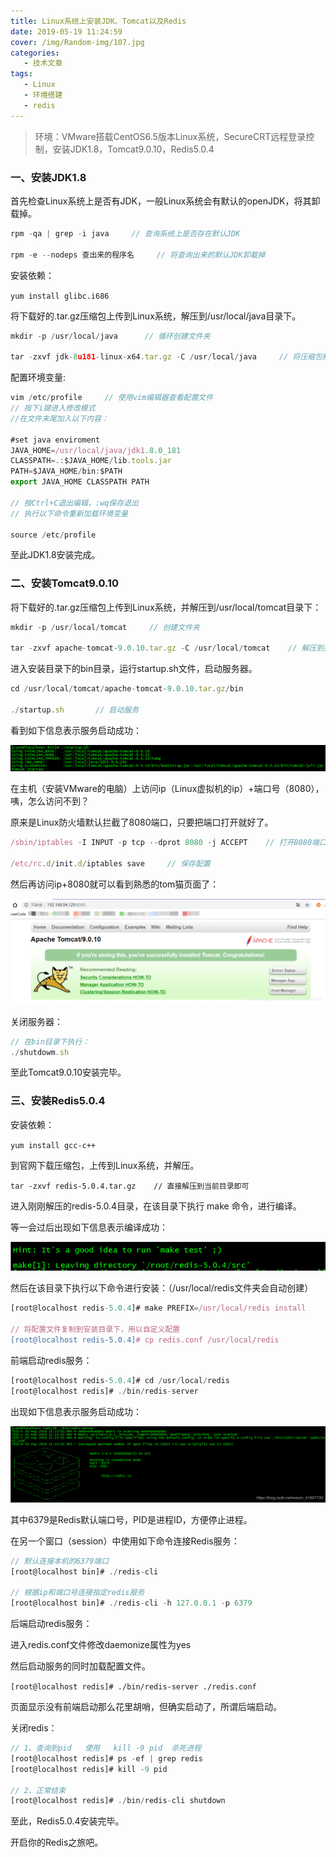 ```yaml
---
title: Linux系统上安装JDK、Tomcat以及Redis
date: 2019-05-19 11:24:59
cover: /img/Random-img/107.jpg
categories: 
   - 技术文章
tags: 
   - Linux
   - 环境搭建
   - redis
---
```


> 环境：VMware搭载CentOS6.5版本Linux系统，SecureCRT远程登录控制，安装JDK1.8，Tomcat9.0.10，Redis5.0.4

### 一、安装JDK1.8

首先检查Linux系统上是否有JDK，一般Linux系统会有默认的openJDK，将其卸载掉。

``` javascript
rpm -qa | grep -i java     // 查询系统上是否存在默认JDK
 
rpm -e --nodeps 查出来的程序名     // 将查询出来的默认JDK卸载掉
```

安装依赖：

`
yum install glibc.i686
`

将下载好的.tar.gz压缩包上传到Linux系统，解压到/usr/local/java目录下。

``` javascript
mkdir -p /usr/local/java      // 循环创建文件夹
 
tar -zxvf jdk-8u181-linux-x64.tar.gz -C /usr/local/java     // 将压缩包解压到指定目录下
```

配置环境变量:

``` javascript
vim /etc/profile     // 使用vim编辑器查看配置文件
// 按下i键进入修改模式
//在文件末尾加入以下内容：

#set java enviroment
JAVA_HOME=/usr/local/java/jdk1.8.0_181
CLASSPATH=.:$JAVA_HOME/lib.tools.jar
PATH=$JAVA_HOME/bin:$PATH
export JAVA_HOME CLASSPATH PATH

// 按Ctrl+C退出编辑，:wq保存退出
// 执行以下命令重新加载环境变量

source /etc/profile      

```

至此JDK1.8安装完成。

### 二、安装Tomcat9.0.10

将下载好的.tar.gz压缩包上传到Linux系统，并解压到/usr/local/tomcat目录下：

``` javascript
mkdir -p /usr/local/tomcat     // 创建文件夹
 
tar -zxvf apache-tomcat-9.0.10.tar.gz -C /usr/local/tomcat    // 解压到指定文件夹
```

进入安装目录下的bin目录，运行startup.sh文件，启动服务器。

``` javascript
cd /usr/local/tomcat/apache-tomcat-9.0.10.tar.gz/bin
 
./startup.sh       // 启动服务
```

看到如下信息表示服务启动成功：

![tomcat启动成功](/img/post-img/5-19.png)

在主机（安装VMware的电脑）上访问ip（Linux虚拟机的ip）+端口号（8080），咦，怎么访问不到？

原来是Linux防火墙默认拦截了8080端口，只要把端口打开就好了。

``` javascript
/sbin/iptables -I INPUT -p tcp --dprot 8080 -j ACCEPT    // 打开8080端口
 
/etc/rc.d/init.d/iptables save     // 保存配置
```

然后再访问ip+8080就可以看到熟悉的tom猫页面了：

![tomcat主页](/img/post-img/5-19-1.png)

关闭服务器：

``` javascript
// 在bin目录下执行：
./shutdowm.sh
```

至此Tomcat9.0.10安装完毕。

### 三、安装Redis5.0.4

安装依赖：

`
yum install gcc-c++
`

到官网下载压缩包，上传到Linux系统，并解压。

`
tar -zxvf redis-5.0.4.tar.gz    // 直接解压到当前目录即可
`

进入刚刚解压的redis-5.0.4目录，在该目录下执行   make   命令，进行编译。

等一会过后出现如下信息表示编译成功：

![redis编译成功](/img/post-img/5-19-2.png)

然后在该目录下执行以下命令进行安装：（/usr/local/redis文件夹会自动创建）

``` javascript
[root@localhost redis-5.0.4]# make PREFIX=/usr/local/redis install

// 将配置文件复制到安装目录下，用以自定义配置
[root@localhost redis-5.0.4]# cp redis.conf /usr/local/redis
```

前端启动redis服务：

``` javascript
[root@localhost redis-5.0.4]# cd /usr/local/redis
[root@localhost redis]# ./bin/redis-server
```

出现如下信息表示服务启动成功：

![redis启动成功](/img/post-img/5-19-3.png)

其中6379是Redis默认端口号，PID是进程ID，方便停止进程。

在另一个窗口（session）中使用如下命令连接Redis服务：

``` javascript
// 默认连接本机的6379端口
[root@localhost bin]# ./redis-cli      

// 根据ip和端口号连接指定redis服务
[root@localhost bin]# ./redis-cli -h 127.0.0.1 -p 6379   
```

后端启动redis服务：

进入redis.conf文件修改daemonize属性为yes

然后启动服务的同时加载配置文件。

`
[root@localhost redis]# ./bin/redis-server ./redis.conf
`

页面显示没有前端启动那么花里胡哨，但确实启动了，所谓后端启动。

关闭redis：

``` javascript
// 1、查询到pid   使用   kill -9 pid  杀死进程
[root@localhost redis]# ps -ef | grep redis
[root@localhost redis]# kill -9 pid

// 2、正常结束
[root@localhost redis]# ./bin/redis-cli shutdown
```

至此，Redis5.0.4安装完毕。

开启你的Redis之旅吧。